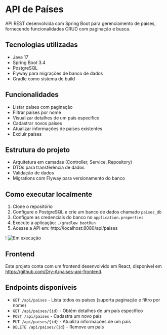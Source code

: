 # API de Países

API REST desenvolvida com Spring Boot para gerenciamento de países, fornecendo funcionalidades CRUD com paginação e busca.

## Tecnologias utilizadas

- Java 17
- Spring Boot 3.4
- PostgreSQL
- Flyway para migrações de banco de dados
- Gradle como sistema de build

## Funcionalidades

- Listar países com paginação
- Filtrar países por nome
- Visualizar detalhes de um país específico
- Cadastrar novos países
- Atualizar informações de países existentes
- Excluir países

## Estrutura do projeto

- Arquitetura em camadas (Controller, Service, Repository)
- DTOs para transferência de dados
- Validação de dados
- Migrations com Flyway para versionamento do banco

## Como executar localmente

1. Clone o repositório
2. Configure o PostgreSQL e crie um banco de dados chamado `paises_db`
3. Configure as credenciais do banco no `application.properties`
4. Execute a aplicação: `./gradlew bootRun`
5. Acesse a API em: http://localhost:8080/api/paises

!
![Em execução](https://imgur.com/a/ghoHnR8)

## Frontend

Este projeto conta com um frontend desenvolvido em React, disponível em https://github.com/Dry-A/paises-api-frontend.


## Endpoints disponíveis

- `GET /api/paises` - Lista todos os países (suporta paginação e filtro por nome)
- `GET /api/paises/{id}` - Obtém detalhes de um país específico
- `POST /api/paises` - Cadastra um novo país
- `PUT /api/paises/{id}` - Atualiza informações de um país
- `DELETE /api/paises/{id}` - Remove um país